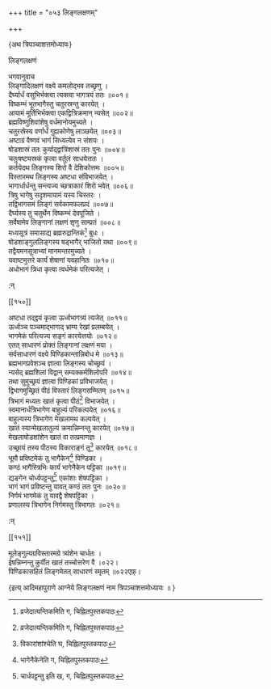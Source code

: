 +++
title = "०५३ लिङ्गलक्षणम्"

+++

\{अथ त्रिपञ्चाशत्तमोध्यायः\}

लिङ्गलक्षणं  
    
भगवानुवाच  
लिङ्गादिलक्षणं वक्ष्ये कमलोद्भव तच्छृणु   ।  
दैर्घ्यार्धं वसुभिर्भक्त्वा त्यक्त्वा भागत्रयं ततः   ॥००१॥  
विष्कम्भं भूतभागैस्तु चतुरस्रन्तु कारयेत् ।  
आयामं मूर्तिभिर्भक्त्वा एकद्वित्रिक्रमान् न्यसेत् ॥००२॥  
ब्रह्मविष्णुशिवांशेषु वर्धमानोयमुच्यते ।  
चतुरस्रेस्य वर्णार्धं गुह्यकोणेषु लाञ्छयेत् ॥००३॥  
अष्टाग्रं वैष्णवं भागं सिध्यत्येव न संशयः   ।  
षोडशास्रं ततः कुर्याद्द्वात्रिंशास्रं ततः पुनः   ॥००४॥  
चतुःषष्ट्यस्रकं कृत्वा वर्तुलं साधयेत्ततः   ।  
कर्तयेदथ लिङ्गस्य शिरो वै देशिकोत्तमः ॥००५॥  
विस्तारमथ लिङ्गस्य अष्टधा संविभाजयेत् ।  
भागार्धार्धन्तु सन्त्यज्य च्छत्राकारं शिरो भवेत्   ॥००६॥  
त्रिषु भागेषु सदृशमायामं यस्य चिस्तरः ।  
तद्विभागसमं लिङ्गं सर्वकामफलप्रदं ॥००७॥  
दैर्घ्यस्य तु चतुर्थेन विष्कम्भं देवपूजिते ।  
सर्वेषामेव लिङ्गानां लक्षणं शृणु साम्प्रतं   ॥००८॥  
मध्यसूत्रं समासाद्य ब्रह्मरुद्रान्तिकं[^१] बुधः   ।  
षोडशाङ्गुललिङ्गस्य षड्भागैर् भाजितो यथा   ॥००९॥  
तद्वैयमनसूत्राभ्यां मानमन्तरमुच्यते ।  
यवाष्टमुत्तरे कार्यं शेषाणां यवहानितः   ॥०१०॥  
अधोभागं त्रिधा कृत्वा त्वर्धमेकं परित्यजेत् ।  
    
:न्  
    
[^१]: व्रजेदात्यन्तिकमिति ग, चिह्नितपुस्तकपाठः  

[[१५०]]
    
अष्टधा तद्द्वयं कृत्वा ऊर्ध्वभागत्र्यं त्यजेत्   ॥०११॥  
ऊर्ध्वञ्च पञ्चमाद्भागाद् भ्राम्य रेखां प्रलम्बयेत्   ।  
भागमेकं परित्यज्य सङ्गं कारयेत्तयोः ॥०१२॥  
एतत् साधारणं प्रोक्तं लिङ्गानां लक्षणं मया   ।  
सर्वसाधारणं वक्ष्ये पिण्डिकान्तान्निबोध मे   ॥०१३॥  
ब्रह्मभागप्रवेशञ्च ज्ञात्वा लिङ्गस्य चोच्छ्रयं ।  
न्यसेद् ब्रह्मशिलां विद्वान् सम्यक्कर्मशिलोपरि ॥०१४॥  
तथा सुमुच्छ्रयं ज्ञात्वा पिण्डिकां प्रविभाजयेत्   ।  
द्विभागमुच्छ्रितं पीठं विस्तारं लिङ्गसम्मितम्   ॥०१५॥  
त्रिभागं मध्यतः खातं कृत्वा पीठं[^१] विभाजयेत्   ।  
स्वमानार्धत्रिभागेण बाहुल्यं परिकल्पयेत् ॥०१६॥  
बाहुल्यस्य त्रिभागेण मेखलामथ कल्पयेत् ।  
खातं स्यान्मेखलातुल्यं क्रमान्निम्नन्तु कारयेत् ॥०१७॥  
मेखलाषोडशांशेन खातं वा तत्प्रमाणज्ञः   ।  
उच्छ्रायं तस्य पीठस्य विकाराङ्गं तु[^२] कारयेत्   ॥०१८॥  
भूमौ प्रविष्टमेकं तु भागैकेन[^३] पिण्डिका   ।  
कण्ठं भागैस्त्रिभिः कार्यं भागेनैकेन पट्टिका   ॥०१९॥  
द्यङ्गेन चोर्ध्वपट्टन्तु[^४] एकांशाः शेषपट्टिका   ।  
भागं भागं प्रविष्टन्तु यावत् कण्ठं ततः पुनः   ॥०२०॥  
निर्गमं भागमेकं तु यावद्वै शेषपट्टिका   ।  
प्रणालस्य त्रिभागेन निर्गमस्तु त्रिभागतः ॥०२१॥  
    
:न्  
    
[^१]: मध्यतः कृत्वा ततः पीठमिति घ,  
चिह्नितपुस्तकपाठः  
    
[^२]: विकारांशांश्चेति घ, चिह्नितपुस्तकपाठः  
    
[^३]: भागेनैकेनेति ग, चिह्नितपुस्तकपाठः  
    
[^४]: चार्धपट्टन्तु इति ख, ग, चिह्नितपुस्तकपाठः  

[[१५१]]
    
मूलेङ्गुल्यग्रविस्तारमग्रे त्र्यंशेन चार्धतः ।  
ईषन्निम्नन्तु कुर्वीत खातं तच्चोत्तरेण वै ।०२२।  
पिण्डिकासहितं लिङ्गमेतत् साधारणं स्मृतम्   ॥०२२एफ़्।  
    
\{इत्य् आदिमहापुराणे आग्नेये लिङ्गलक्षणं नाम त्रिपञ्चाशत्तमोध्यायः ॥  }
    